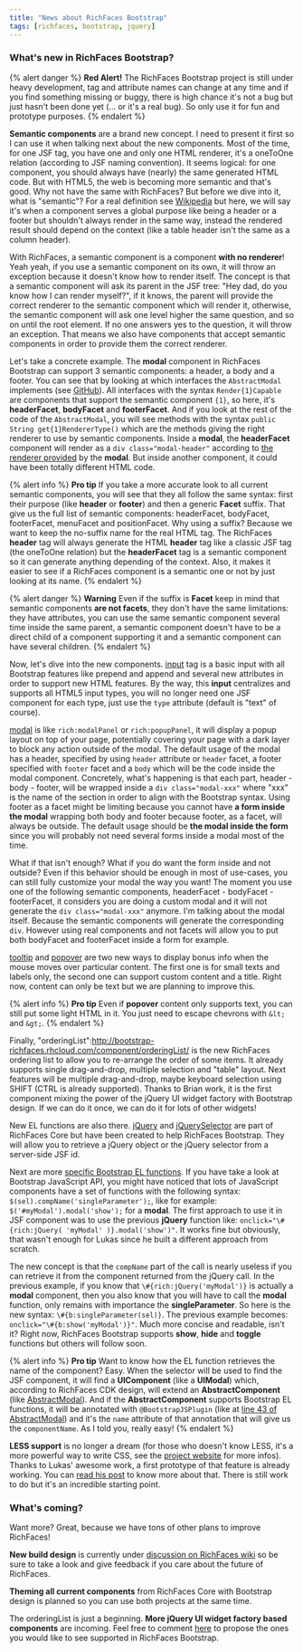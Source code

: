 ```yaml
---
title: "News about RichFaces Bootstrap"
tags: [richfaces, bootstrap, jquery]
---
```


### What's new in RichFaces Bootstrap?

{% alert danger %}
  **Red Alert!** The RichFaces Bootstrap project is still under heavy development, tag and attribute names can change at any time and if you find something missing or buggy, there is high chance it's not a bug but just hasn't been done yet (... or it's a real bug). So only use it for fun and prototype purposes.
{% endalert %}

**Semantic components** are a brand new concept. I need to present it first so I can use it when talking next about the new components. Most of the time, for one JSF tag, you have one and only one HTML renderer, it's a oneToOne relation (according to JSF naming convention). It seems logical: for one component, you should always have (nearly) the same generated HTML code. But with HTML5, the web is becoming more semantic and that's good. Why not have the same with RichFaces? But before we dive into it, what is "semantic"? For a real definition see [Wikipedia](http://en.wikipedia.org/wiki/Semantic_Web) but here, we will say it's when a component serves a global purpose like being a header or a footer but shouldn't always render in the same way, instead the rendered result should depend on the context (like a table header isn't the same as a column header).

With RichFaces, a semantic component is a component **with no renderer**! Yeah yeah, if you use a semantic component on its own, it will throw an exception because it doesn't know how to render itself. The concept is that a semantic component will ask its parent in the JSF tree: "Hey dad, do you know how I can render myself?", if it knows, the parent will provide the correct renderer to the semantic component which will render it, otherwise, the semantic component will ask one level higher the same question, and so on until the root element. If no one answers yes to the question, it will throw an exception. That means we also have components that accept semantic components in order to provide them the correct renderer.

Let's take a concrete example. The **modal** component in RichFaces Bootstrap can support 3 semantic components: a header, a body and a footer. You can see that by looking at which interfaces the `AbstractModal` implements (see [GitHub](https://github.com/richfaces/sandbox/blob/develop/bootstrap/ui/src/main/java/org/richfaces/bootstrap/component/AbstractModal.java#L49)). All interfaces with the syntax `Render{1}Capable` are components that support the semantic component `{1}`, so here, it's **headerFacet**, **bodyFacet** and **footerFacet**. And if you look at the rest of the code of the `AbstractModal`, you will see methods with the syntax `public String get{1}RendererType()` which are the methods giving the right renderer to use by semantic components. Inside a **modal**, the **headerFacet** component will render as a `div class="modal-header"` according to [the renderer provided](https://github.com/richfaces/sandbox/blob/develop/bootstrap/ui/src/main/templates/org/richfaces/bootstrap/modalHeaderFacet.template.xml) by the **modal**. But inside another component, it could have been totally different HTML code.

{% alert info %}
  **Pro tip** If you take a more accurate look to all current semantic components, you will see that they all follow the same syntax: first their purpose (like **header** or **footer**) and then a generic **Facet** suffix. That give us the full list of semantic components: headerFacet, bodyFacet, footerFacet, menuFacet and positionFacet. Why using a suffix? Because we want to keep the no-suffix name for the real HTML tag. The RichFaces **header** tag will always generate the HTML **header** tag like a classic JSF tag (the oneToOne relation) but the **headerFacet** tag is a semantic component so it can generate anything depending of the context. Also, it makes it easier to see if a RichFaces component is a semantic one or not by just looking at its name.
{% endalert %}

{% alert danger %}
  **Warning** Even if the suffix is **Facet** keep in mind that semantic components **are not facets**, they don't have the same limitations: they have attributes, you can use the same semantic component several time inside the same parent, a semantic component doesn't have to be a direct child of a component supporting it and a semantic component can have several children.
{% endalert %}

Now, let's dive into the new components. [input](http://bootstrap-richfaces.rhcloud.com/component/input/) tag is a basic input with all Bootstrap features like prepend and append and several new attributes in order to support new HTML features. By the way, this **input** centralizes and supports all HTML5 input types, you will no longer need one JSF component for each type, just use the `type` attribute (default is "text" of course).

[modal](http://bootstrap-richfaces.rhcloud.com/component/modal/) is like `rich:modalPanel` or `rich:popupPanel`, it will display a popup layout on top of your page, potentially covering your page with a dark layer to block any action outside of the modal. The default usage of the modal has a header, specified by using `header` attribute or `header` facet, a footer specified with `footer` facet and a `body` which will be the code inside the modal component. Concretely, what's happening is that each part, header - body - footer, will be wrapped inside a `div class="modal-xxx"` where "xxx" is the name of the section in order to align with the Bootstrap syntax. Using footer as a facet might be limiting because you cannot have **a form inside the modal** wrapping both body and footer because footer, as a facet, will always be outside. The default usage should be **the modal inside the form** since you will probably not need several forms inside a modal most of the time.

What if that isn't enough? What if you do want the form inside and not outside? Even if this behavior should be enough in most of use-cases, you can still fully customize your modal the way you want! The moment you use one of the following semantic components, headerFacet - bodyFacet - footerFacet, it considers you are doing a custom modal and it will not generate the `div class="modal-xxx"` anymore. I'm talking about the modal itself. Because the semantic components will generate the corresponding `div`. However using real components and not facets will allow you to put both bodyFacet and footerFacet inside a form for example.

[tooltip](http://bootstrap-richfaces.rhcloud.com/component/tooltip/) and [popover](http://bootstrap-richfaces.rhcloud.com/component/popover/) are two new ways to display bonus info when the mouse moves over particular content. The first one is for small texts and labels only, the second one can support custom content and a title. Right now, content can only be text but we are planning to improve this.

{% alert info %}
  **Pro tip** Even if **popover** content only supports text, you can still put some light HTML in it. You just need to escape chevrons with `&lt;` and `&gt;`.
{% endalert %}

Finally, "orderingList":http://bootstrap-richfaces.rhcloud.com/component/orderingList/ is the new RichFaces ordering list to allow you to re-arrange the order of some items. It already supports single drag-and-drop, multiple selection and "table" layout. Next features will be multiple drag-and-drop, maybe keyboard selection using SHIFT (CTRL is already supported). Thanks to Brian work, it is the first component mixing the power of the jQuery UI widget factory with Bootstrap design. If we can do it once, we can do it for lots of other widgets!

New EL functions are also there. [jQuery](https://github.com/richfaces/components/blob/develop/misc/ui/src/main/java/org/richfaces/function/RichFunction.java#L156) and [jQuerySelector](https://github.com/richfaces/components/blob/develop/misc/ui/src/main/java/org/richfaces/function/RichFunction.java#L126) are part of RichFaces Core but have been created to help RichFaces Bootstrap. They will allow you to retrieve a jQuery object or the jQuery selector from a server-side JSF id.

Next are more [specific Bootstrap EL functions](http://bootstrap-richfaces.rhcloud.com/component/el/). If you have take a look at Bootstrap JavaScript API, you might have noticed that lots of JavaScript components have a set of functions with the following syntax: `$(sel).compName('singleParameter');`, like for example: `$('#myModal').modal('show');` for a **modal**. The first approach to use it in JSF component was to use the previous **jQuery** function like: `onclick="\#{rich:jQuery( 'myModal' )}.modal('show')"`. It works fine but obviously, that wasn't enough for Lukas since he built a different approach from scratch.

The new concept is that the `compName` part of the call is nearly useless if you can retrieve it from the component returned from the jQuery call. In the previous example, if you know that `\#{rich:jQuery('myModal')}` is actually a **modal** component, then you also know that you will have to call the **modal** function, only remains with importance the **singleParameter**. So here is the new syntax: `\#{b:singleParameter(sel)}`. The previous example becomes: `onclick="\#{b:show('myModal')}"`. Much more concise and readable, isn't it? Right now, RichFaces Bootstrap supports **show**, **hide** and **toggle** functions but others will follow soon.

{% alert info %}
  **Pro tip** Want to know how the EL function retrieves the name of the component? Easy. When the selector will be used to find the JSF component, it will find a **UIComponent** (like a **UIModal**) which, according to RichFaces CDK design, will extend an **AbstractComponent** (like [AbstractModal](https://github.com/richfaces/sandbox/blob/develop/bootstrap/ui/src/main/java/org/richfaces/bootstrap/component/AbstractModal.java)). And if the **AbstractComponent** supports Bootstrap EL functions, it will be annotated with `@BootstrapJSPlugin` (like at [line 43 of AbstractModal](https://github.com/richfaces/sandbox/blob/develop/bootstrap/ui/src/main/java/org/richfaces/bootstrap/component/AbstractModal.java#L43)) and it's the `name` attribute of that annotation that will give us the `componentName`. As I told you, really easy!
{% endalert %}

**LESS support** is no longer a dream (for those who doesn't know LESS, it's a more powerful way to write CSS, see the [project website](http://lesscss.org/) for more infos). Thanks to Lukas' awesome work, a first prototype of that feature is already working. You can [read his post](http://rik-ansikter.blogspot.fr/2012/08/jsf-meets-skinning-awesomeness-of-less.html) to know more about that. There is still work to do but it's an incredible starting point.

### What's coming?

Want more? Great, because we have tons of other plans to improve RichFaces!

**New build design** is currently under [discussion on RichFaces wiki](https://community.jboss.org/wiki/RichFaces43BuildRedesign) so be sure to take a look and give feedback if you care about the future of RichFaces.

**Theming all current components** from RichFaces Core with Bootstrap design is planned so you can use both projects at the same time.

The orderingList is just a beginning. **More jQuery UI widget factory based components** are incoming. Feel free to comment [here](https://community.jboss.org/thread/200343) to propose the ones you would like to see supported in RichFaces Bootstrap.

